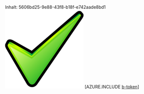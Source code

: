 Inhalt: 5606bd25-9e88-43f8-b18f-e742aade8bd1![Bild](43b4f523-96b6-4721-a16a-6c264a912702.png)
[AZURE.INCLUDE [b-token](3fc881be-c7cf-4344-a5a8-88db42466cba.md)]
